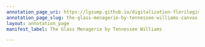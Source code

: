 ```yaml
---
annotation_page_uri: https://lgsump.github.io/digitalization-florilegium/annotations/the-glass-menagerie-by-tennessee-williams-canvas-1-282-450821.json
annotation_page_slug: the-glass-menagerie-by-tennessee-williams-canvas-1-282-450821
layout: annotation_page
manifest_label: The Glass Menagerie by Tennessee Williams

---
```

